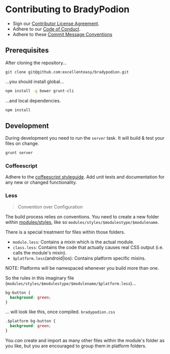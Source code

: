 # Contributing to BradyPodion

* Sign our [Contributor License Agreement](CONTRIBUTOR_LICENSE_AGREEMENTS.md).
* Adhere to our [Code of Conduct](CODE_OF_CONDUCT.md).
* Adhere to these [Commit Message Conventions](https://docs.google.com/document/d/1QrDFcIiPjSLDn3EL15IJygNPiHORgU1_OOAqWjiDU5Y) 

## Prerequisites

After cloning the repository…
```
git clone git@github.com:excellenteasy/bradypodion.git
```

…you should install global…
```bash
npm install -g bower grunt-cli
```

…and local dependencies.
```bash
npm install
```

## Development

During development you need to run the `server` task. It will build & test your files on change.
```bash
grunt server
```

### Coffeescript

Adhere to the [coffeescript styleguide](https://github.com/excellenteasy/styleguides/blob/master/coffee.md).
Add unit tests and documentation for any new or changed functionality.

### Less
> Convention over Configuration

The build process relies on conventions.
You need to create a new folder within [modules/styles](modules/styles), like so `modules/styles/$modulestype/$modulename`.

There is a special treatment for files within those folders.
* `module.less`: Contains a mixin which is the actual module.
* `class.less`: Contains the code that actually causes real CSS output (i.e. calls the module's mixin).
* `$platform.less`(android|ios): Contains platform specific mixins.

NOTE: Platforms will be namespaced whenever you build more than one.

So the rules in this imaginary file (`modules/styles/$modulestype/$modulename/$platform.less`)…

```css
bg-button {
  background: green;
}
```

… will look like this, once compiled.
`bradypodion.css`

```css
.$platform bg-button {
  background: green;
}
```

You *can* create and import as many other files within the module's folder as you like, but you are encouraged to group them in platform folders.
